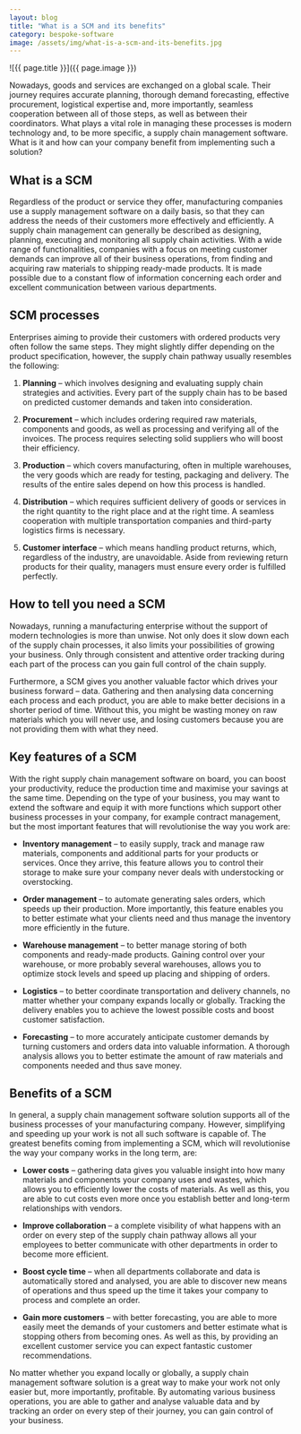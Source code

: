 ```yaml
---
layout: blog
title: "What is a SCM and its benefits"
category: bespoke-software 
image: /assets/img/what-is-a-scm-and-its-benefits.jpg
---
```


![{{ page.title }}]({{ page.image }})

Nowadays, goods and services are exchanged on a global scale. Their journey requires accurate planning, thorough demand forecasting, effective procurement, logistical expertise and, more importantly, seamless cooperation between all of those steps, as well as between their coordinators. What plays a vital role in managing these processes is modern technology and, to be more specific, a supply chain management software. What is it and how can your company benefit from implementing such a solution?
 
## What is a SCM
Regardless of the product or service they offer, manufacturing companies use a supply management software on a daily basis, so that they can address the needs of their customers more effectively and efficiently. A supply chain management can generally be described as designing, planning, executing and monitoring all supply chain activities. With a wide range of functionalities, companies with a focus on meeting customer demands can improve all of their business operations, from finding and acquiring raw materials to shipping ready-made products. It is made possible due to a constant flow of information concerning each order and excellent communication between various departments.
 
## SCM processes
Enterprises aiming to provide their customers with ordered products very often follow the same steps. They might slightly differ depending on the product specification, however, the supply chain pathway usually resembles the following:
 
1. **Planning** – which involves designing and evaluating supply chain strategies and activities. Every part of the supply chain has to be based on predicted customer demands and taken into consideration.
 
2. **Procurement** – which includes ordering required raw materials, components and goods, as well as processing and verifying all of the invoices. The process requires selecting solid suppliers who will boost their efficiency.
 
3. **Production** – which covers manufacturing, often in multiple warehouses, the very goods which are ready for testing, packaging and delivery. The results of the entire sales depend on how this process is handled.
 
4. **Distribution** – which requires sufficient delivery of goods or services in the right quantity to the right place and at the right time. A seamless cooperation with multiple transportation companies and third-party logistics firms is necessary.
 
5. **Customer interface** – which means handling product returns, which, regardless of the industry, are unavoidable. Aside from reviewing return products for their quality, managers must ensure every order is fulfilled perfectly.
 
## How to tell you need a SCM
Nowadays, running a manufacturing enterprise without the support of modern technologies is more than unwise. Not only does it slow down each of the supply chain processes, it also limits your possibilities of growing your business. Only through consistent and attentive order tracking during each part of the process can you gain full control of the chain supply.

Furthermore, a SCM gives you another valuable factor which drives your business forward – data. Gathering and then analysing data concerning each process and each product, you are able to make better decisions in a shorter period of time. Without this, you might be wasting money on raw materials which you will never use, and losing customers because you are not providing them with what they need.
 
## Key features of a SCM
With the right supply chain management software on board, you can boost your productivity, reduce the production time and maximise your savings at the same time. Depending on the type of your business, you may want to extend the software and equip it with more functions which support other business processes in your company, for example contract management, but the most important features that will revolutionise the way you work are:
 

- **Inventory management** – to easily supply, track and manage raw materials, components and additional parts for your products or services. Once they arrive, this feature allows you to control their storage to make sure your company never deals with understocking or overstocking.
 
- **Order management** – to automate generating sales orders, which speeds up their production. More importantly, this feature enables you to better estimate what your clients need and thus manage the inventory more efficiently in the future.
 
- **Warehouse management** – to better manage storing of both components and ready-made products. Gaining control over your warehouse, or more probably several warehouses, allows you to optimize stock levels and speed up placing and shipping of orders.
 
- **Logistics** – to better coordinate transportation and delivery channels, no matter whether your company expands locally or globally. Tracking the delivery enables you to achieve the lowest possible costs and boost customer satisfaction.
 
- **Forecasting** – to more accurately anticipate customer demands by turning customers and orders data into valuable information. A thorough analysis allows you to better estimate the amount of raw materials and components needed and thus save money.
 
## Benefits of a SCM
In general, a supply chain management software solution supports all of the business processes of your manufacturing company. However, simplifying and speeding up your work is not all such software is capable of. The greatest benefits coming from implementing a SCM, which will revolutionise the way your company works in the long term, are:
 
- **Lower costs** – gathering data gives you valuable insight into how many materials and components your company uses and wastes, which allows you to efficiently lower the costs of materials. As well as this, you are able to cut costs even more once you establish better and long-term relationships with vendors.
 
- **Improve collaboration** – a complete visibility of what happens with an order on every step of the supply chain pathway allows all your employees to better communicate with other departments in order to become more efficient.
 
- **Boost cycle time** – when all departments collaborate and data is automatically stored and analysed, you are able to discover new means of operations and thus speed up the time it takes your company to process and complete an order.
 
- **Gain more customers** – with better forecasting, you are able to more easily meet the demands of your customers and better estimate what is stopping others from becoming ones. As well as this, by providing an excellent customer service you can expect fantastic customer recommendations.

No matter whether you expand locally or globally, a supply chain management software solution is a great way to make your work not only easier but, more importantly, profitable. By automating various business operations, you are able to gather and analyse valuable data and by tracking an order on every step of their journey, you can gain control of your business.
